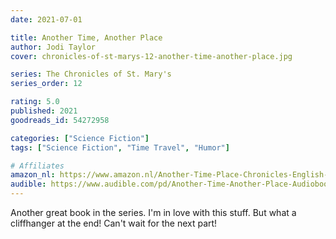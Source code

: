 ```yaml
---
date: 2021-07-01

title: Another Time, Another Place
author: Jodi Taylor
cover: chronicles-of-st-marys-12-another-time-another-place.jpg

series: The Chronicles of St. Mary's
series_order: 12

rating: 5.0
published: 2021
goodreads_id: 54272958

categories: ["Science Fiction"]
tags: ["Science Fiction", "Time Travel", "Humor"]

# Affiliates
amazon_nl: https://www.amazon.nl/Another-Time-Place-Chronicles-English-ebook/dp/B089YFC5G4/?&_encoding=UTF8&tag=sofielambre0f-21&linkCode=ur2&linkId=924fcd54e3983a8387dee90958c5e21f&camp=247&creative=1211
audible: https://www.audible.com/pd/Another-Time-Another-Place-Audiobook/1472273214?ipRedirectOverride=true
---
```


Another great book in the series. I'm in love with this stuff. But what a cliffhanger at the end! Can't wait for the next part!
